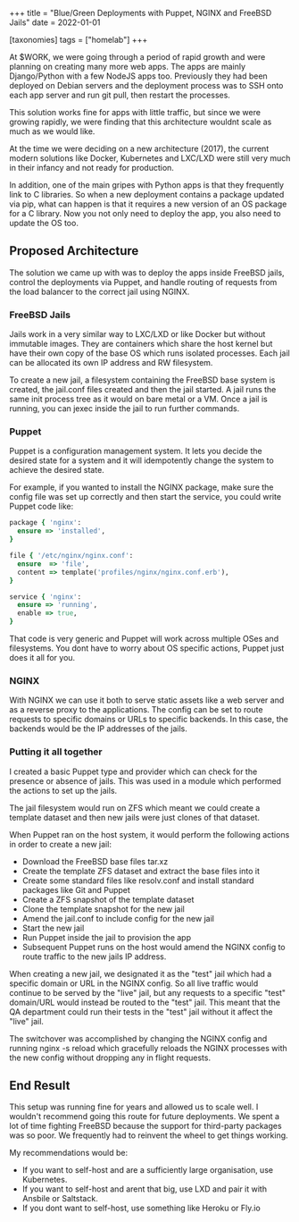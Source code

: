 +++
title = "Blue/Green Deployments with Puppet, NGINX and FreeBSD Jails"
date = 2022-01-01

[taxonomies]
tags = ["homelab"]
+++

At $WORK, we were going through a period of rapid growth and were planning on creating many more web apps. The apps are mainly Django/Python with a few NodeJS apps too. Previously they had been deployed on Debian servers and the deployment process was to SSH onto each app server and run git pull, then restart the processes.


This solution works fine for apps with little traffic, but since we were growing rapidly, we were finding that this architecture wouldnt scale as much as we would like.

At the time we were deciding on a new architecture (2017), the current modern solutions like Docker, Kubernetes and LXC/LXD were still very much in their infancy and not ready for production.

In addition, one of the main gripes with Python apps is that they frequently link to C libraries. So when a new deployment contains a package updated via pip, what can happen is that it requires a new version of an OS package for a C library. Now you not only need to deploy the app, you also need to update the OS too.

## Proposed Architecture
The solution we came up with was to deploy the apps inside FreeBSD jails, control the deployments via Puppet, and handle routing of requests from the load balancer to the correct jail using NGINX.

### FreeBSD Jails
Jails work in a very similar way to LXC/LXD or like Docker but without immutable images. They are containers which share the host kernel but have their own copy of the base OS which runs isolated processes. Each jail can be allocated its own IP address and RW filesystem.

To create a new jail, a filesystem containing the FreeBSD base system is created, the jail.conf files created and then the jail started. A jail runs the same init process tree as it would on bare metal or a VM. Once a jail is running, you can jexec inside the jail to run further commands.

### Puppet
Puppet is a configuration management system. It lets you decide the desired state for a system and it will idempotently change the system to achieve the desired state.

For example, if you wanted to install the NGINX package, make sure the config file was set up correctly and then start the service, you could write Puppet code like:

```ruby
package { 'nginx':
  ensure => 'installed',
}

file { '/etc/nginx/nginx.conf':
  ensure  => 'file',
  content => template('profiles/nginx/nginx.conf.erb'),
}

service { 'nginx':
  ensure => 'running',
  enable => true,
}
```
        
That code is very generic and Puppet will work across multiple OSes and filesystems. You dont have to worry about OS specific actions, Puppet just does it all for you.

### NGINX
With NGINX we can use it both to serve static assets like a web server and as a reverse proxy to the applications. The config can be set to route requests to specific domains or URLs to specific backends. In this case, the backends would be the IP addresses of the jails.

### Putting it all together
I created a basic Puppet type and provider which can check for the presence or absence of jails. This was used in a module which performed the actions to set up the jails.

The jail filesystem would run on ZFS which meant we could create a template dataset and then new jails were just clones of that dataset.

When Puppet ran on the host system, it would perform the following actions in order to create a new jail:

- Download the FreeBSD base files tar.xz
- Create the template ZFS dataset and extract the base files into it
- Create some standard files like resolv.conf and install standard packages like Git and Puppet
- Create a ZFS snapshot of the template dataset
- Clone the template snapshot for the new jail
- Amend the jail.conf to include config for the new jail
- Start the new jail
- Run Puppet inside the jail to provision the app
- Subsequent Puppet runs on the host would amend the NGINX config to route traffic to the new jails IP address.

When creating a new jail, we designated it as the "test" jail which had a specific domain or URL in the NGINX config. So all live traffic would continue to be served by the "live" jail, but any requests to a specific "test" domain/URL would instead be routed to the "test" jail. This meant that the QA department could run their tests in the "test" jail without it affect the "live" jail.

The switchover was accomplished by changing the NGINX config and running nginx -s reload which gracefully reloads the NGINX processes with the new config without dropping any in flight requests.

## End Result
This setup was running fine for years and allowed us to scale well. I wouldn't recommend going this route for future deployments. We spent a lot of time fighting FreeBSD because the support for third-party packages was so poor. We frequently had to reinvent the wheel to get things working.

My recommendations would be:

- If you want to self-host and are a sufficiently large organisation, use Kubernetes.
- If you want to self-host and arent that big, use LXD and pair it with Ansbile or Saltstack.
- If you dont want to self-host, use something like Heroku or Fly.io
